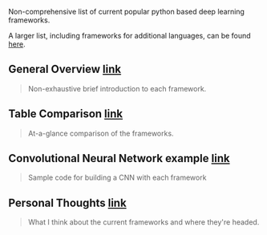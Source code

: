Non-comprehensive list of current popular python based deep learning frameworks.

A larger list, including frameworks for additional languages, can be found [here]( https://handong1587.github.io/deep_learning/2015/10/09/dl-frameworks.html).

## General Overview [link](./overview)
> Non-exhaustive brief introduction to each framework.

## Table Comparison [link](./comparison)
> At-a-glance comparison of the frameworks.

## Convolutional Neural Network example [link](./cnn_example)
> Sample code for building a CNN with each framework

## Personal Thoughts [link](./personal_thoughts)
> What I think about the current frameworks and where they're headed.